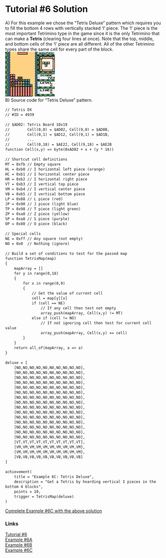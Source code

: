 # Tutorial #6 Solution
A) For this example we chose the “Tetris Deluxe” pattern which requires you to fill the bottom 4 rows with vertically stacked ‘I’ piece.  The ‘I’ piece is the most important Tetrimino type in the game since it is the only Tetrimino that can make a **Tetris** (clearing four lines at once). Note that the top, middle, and bottom cells of the ‘I’ piece are all different.  All of the other Tetrimino types share the same cell for every part of the block.<br> 
![Tetris DX screenshot of a the Tetris Deluxe pattern](Tetris_DX_Deluxe.png)<br>
B) Source code for “Tetris Deluxe” pattern.<br>
```
// Tetris DX
// #ID = 4939

// $AD02: Tetris Board 10x19
//        Cell(0,0) = $AD02, Cell(9,0) = $AD0B, 
//        Cell(0,1) = $AD12, Cell(9,1) = $AD1B,
//        ... 
//        Cell(0,18) = $AE22, Cell(9,18) = $AE2B
function Cell(x,y) => byte(0xAD02 + x + (y * 16))

// Shortcut cell definitions
MT = 0xfb // Empty square
HL = 0xb0 // I horizontal left piece (orange)
HC = 0xb1 // I horizontal center piece
HR = 0xb2 // I horizontal right piece
VT = 0xb3 // I vertical top piece
VM = 0xb4 // I vertical center piece
VB = 0xb5 // I vertical bottom piece
LP = 0x88 // L piece (red)
JP = 0x90 // J piece (light blue)
TP = 0x98 // T piece (light green)
ZP = 0xa0 // Z piece (yellow)
SP = 0xa8 // S piece (purple)
OP = 0x80 // O piece (black)

// Special cells
NE = 0xff // Any square (not empty)
NO = 0x0  // Nothing (ignore)

// Build a set of conditions to test for the passed map
function TetrisMap(map)
{
    mapArray = []
    for y in range(0,18)
    {
        for x in range(0,9)
        {
            // Get the value of current cell
            cell = map[y][x]            
            if (cell == NE)
                // If any cell then test not empty
                array_push(mapArray, Cell(x,y) != MT)
            else if (cell != NO)
                // If not ignoring cell then test for current cell value
                array_push(mapArray, Cell(x,y) == cell)
        }
    }
    return all_of(mapArray, a => a)
}

deluxe = [
    [NO,NO,NO,NO,NO,NO,NO,NO,NO,NO],
    [NO,NO,NO,NO,NO,NO,NO,NO,NO,NO],
    [NO,NO,NO,NO,NO,NO,NO,NO,NO,NO],
    [NO,NO,NO,NO,NO,NO,NO,NO,NO,NO],
    [NO,NO,NO,NO,NO,NO,NO,NO,NO,NO],
    [NO,NO,NO,NO,NO,NO,NO,NO,NO,NO],
    [NO,NO,NO,NO,NO,NO,NO,NO,NO,NO],
    [NO,NO,NO,NO,NO,NO,NO,NO,NO,NO],
    [NO,NO,NO,NO,NO,NO,NO,NO,NO,NO],
    [NO,NO,NO,NO,NO,NO,NO,NO,NO,NO],
    [NO,NO,NO,NO,NO,NO,NO,NO,NO,NO],
    [NO,NO,NO,NO,NO,NO,NO,NO,NO,NO],
    [NO,NO,NO,NO,NO,NO,NO,NO,NO,NO],
    [NO,NO,NO,NO,NO,NO,NO,NO,NO,NO],
    [NO,NO,NO,NO,NO,NO,NO,NO,NO,NO],
    [VT,VT,VT,VT,VT,VT,VT,VT,VT,VT],
    [VM,VM,VM,VM,VM,VM,VM,VM,VM,VM],
    [VM,VM,VM,VM,VM,VM,VM,VM,VM,VM],
    [VB,VB,VB,VB,VB,VB,VB,VB,VB,VB]
]

achievement(
    title = "Example 6C: Tetris Deluxe", 
    description = "Get a Tetris by hoarding vertical I pieces in the bottom 4 blocks",
    points = 10,
    trigger = TetrisMap(deluxe)
)
```

[Complete Example #6C with the above solution](Example_6C_Tetris_DX.rascript)<br>
### Links
[Tutorial #6](../readme.md)<br>
[Example #6A](../Example_6A.md)<br>
[Example #6B](../Example_6B.md)<br>
[Example #6C](../Example_6C.md)